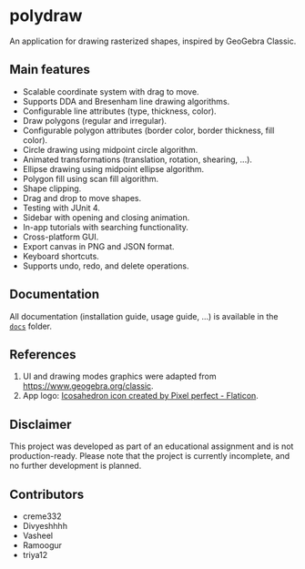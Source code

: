 # polydraw

An application for drawing rasterized shapes, inspired by GeoGebra Classic.

## Main features

- Scalable coordinate system with drag to move.
- Supports DDA and Bresenham line drawing algorithms.
- Configurable line attributes (type, thickness, color).
- Draw polygons (regular and irregular).
- Configurable polygon attributes (border color, border thickness, fill color).
- Circle drawing using midpoint circle algorithm.
- Animated transformations (translation, rotation, shearing, ...).
- Ellipse drawing using midpoint ellipse algorithm.
- Polygon fill using scan fill algorithm.
- Shape clipping.
- Drag and drop to move shapes.
- Testing with JUnit 4.
- Sidebar with opening and closing animation.
- In-app tutorials with searching functionality.
- Cross-platform GUI.
- Export canvas in PNG and JSON format.
- Keyboard shortcuts.
- Supports undo, redo, and delete operations.

## Documentation

All documentation (installation guide, usage guide, ...) is available in the [`docs`](docs) folder.

## References

1. UI and drawing modes graphics were adapted from https://www.geogebra.org/classic.
2. App logo: <a href="https://www.flaticon.com/free-icons/icosahedron" title="icosahedron icons">Icosahedron icon created by Pixel perfect - Flaticon</a>.

## Disclaimer

This project was developed as part of an educational assignment and is not production-ready. Please note that the project is currently incomplete, and no further development is planned.

## Contributors
- creme332
- Divyeshhhh
- Vasheel
- Ramoogur
- triya12